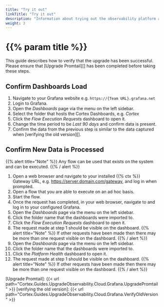 ```yaml
---
title: "Try it out"
linkTitle: "Try it out"
description: "Information about trying out the observability platform after upgrade."
weight: 3
---
```


# {{% param title %}}

This guide describes how to verify that the upgrade has been successful. Please ensure that [Upgrade Promtail][] has been completed before taking these steps.

## Confirm Dashboards Load

1. Navigate to your Grafana website e.g. `https://{Team URL}.grafana.net`
1. Login to Grafana.
1. Open the *Dashboards* page via the menu on the left sidebar.
1. Select the folder that hosts the Cortex Dashboards, e.g. *Cortex*
1. Click the *Flow Execution Requests* dashboard to open it.
1. Change the time period to be *Last 90 days* and confirm data is present.
1. Confirm the data from the previous step is similar to the data captured when [verifying the old version][].

## Confirm New Data is Processed

{{% alert title="Note" %}}
Any flow can be used that exists on the system and can be executed.
{{% / alert %}}

1. Open a web browser and navigate to your installed {{% ctx %}} Gateway URL, e.g. https://server.domain.com/gateway, and log in when prompted.
1. Open a flow that you are able to execute on an ad hoc basis.
1. Start the flow.
1. Once the request has completed, in your web browser, navigate to and log in to your configured Grafana.
1. Open the *Dashboards* page via the menu on the left sidebar.
1. Click the folder name that the dashboards were imported to.
1. Click the *Flow Execution Requests* dashboard to open it.
1. The request made at step 1 should be visible on the dashboard.
{{% alert title="Note" %}}
If other requests have been made then there may be more than one request visible on the dashboard.
{{% / alert %}}
1. Open the *Dashboards* page via the menu on the left sidebar.
1. Click the folder name that the dashboards were imported to.
1. Click the *Platform Health* dashboard to open it.
1. The request made at step 1 should be visible on the dashboard.
{{% alert title="Note" %}}
If other requests have been made then there may be more than one request visible on the dashboard.
{{% / alert %}}

[Upgrade Promtail]: {{< url path="Cortex.Guides.UpgradeObservability.Cloud.Grafana.UpgradePromtail" >}}
[verifying the old version]: {{< url path="Cortex.Guides.UpgradeObservability.Cloud.Grafana.VerifyOldVersion" >}}
